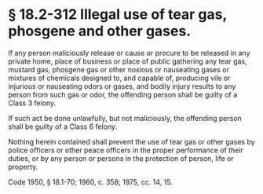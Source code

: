 # § 18.2-312 Illegal use of tear gas, phosgene and other gases.

<p>If any person maliciously release or cause or procure to be released in any private home, place of business or place of public gathering any tear gas, mustard gas, phosgene gas or other noxious or nauseating gases or mixtures of chemicals designed to, and capable of, producing vile or injurious or nauseating odors or gases, and bodily injury results to any person from such gas or odor, the offending person shall be guilty of a Class 3 felony.</p><p>If such act be done unlawfully, but not maliciously, the offending person shall be guilty of a Class 6 felony.</p><p>Nothing herein contained shall prevent the use of tear gas or other gases by police officers or other peace officers in the proper performance of their duties, or by any person or persons in the protection of person, life or property.</p><p>Code 1950, § 18.1-70; 1960, c. 358; 1975, cc. 14, 15.</p>